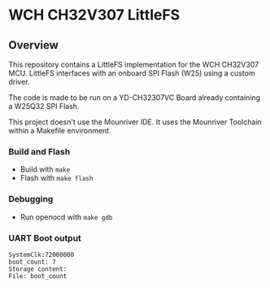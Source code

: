 # WCH CH32V307 LittleFS

## Overview

This repository contains a LittleFS implementation for the WCH CH32V307 MCU. LittleFS interfaces with an onboard SPI Flash (W25) using a custom driver.

The code is made to be run on a YD-CH32307VC Board already containing a W25Q32 SPI Flash.

This project doesn't use the Mounriver IDE. It uses the Mounriver Toolchain within a Makefile environment.
   
### Build and Flash
* Build with `make`
* Flash with `make flash`

### Debugging
* Run openocd with `make gdb`

### UART Boot output
```
SystemClk:72000000
boot_count: 7
Storage content: 
File: boot_count
```